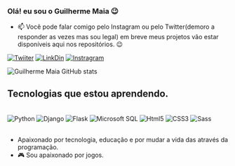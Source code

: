 ### Olá! eu sou o Guilherme Maia 😉

- 📫 Você pode falar comigo pelo Instagram ou pelo Twitter(demoro a responder as vezes mas sou legal) em breve meus projetos vão estar disponíveis aqui nos repositórios. 😉
  
[![Twiiter](https://img.shields.io/badge/Twitter-1DA1F2?style=for-the-badge&logo=twitter&logoColor=white)](https://twitter.com/Guilhermejmaia1)
[![LinkDin](https://img.shields.io/badge/LinkedIn-0077B5?style=for-the-badge&logo=linkedin&logoColor=white)](https://www.linkedin.com/in/guilherme-maia-200b0a1a4/)
[![Instragram](https://img.shields.io/badge/Instagram-E4405F?style=for-the-badge&logo=instagram&logoColor=white)](https://www.instagram.com/guilhermejmaia7/)


![Guilherme Maia GitHub stats](https://github-readme-stats.vercel.app/api?username=GuilhermeJMaia&show_icons=true&theme=cobalt)


## Tecnologias que estou aprendendo.

<div sytle="display: inline_block"><br/>
  <img align="center" alt="Python" src="https://img.shields.io/badge/Python-14354C?style=for-the-badge&logo=python&logoColor=white" />
  <img align="center" alt="Django" src="https://img.shields.io/badge/Django-092E20?style=for-the-badge&logo=django&logoColor=white" />
  <img align="center" alt="Flask" src="https://img.shields.io/badge/Flask-000000?style=for-the-badge&logo=flask&logoColor=white" />
  <img align="center" alt="Microsoft SQL" src="https://img.shields.io/badge/Microsoft_SQL_Server-CC2927?style=for-the-badge&logo=microsoft-sql-server&logoColor=white" />
  <img align="center" alt="Html5" src="https://img.shields.io/badge/HTML5-E34F26?style=for-the-badge&logo=html5&logoColor=white" />
  <img align="center" alt="CSS3" src="https://img.shields.io/badge/CSS3-1572B6?style=for-the-badge&logo=css3&logoColor=white" />
  <img align="center" alt="Sass" src="https://img.shields.io/badge/Sass-CC6699?style=for-the-badge&logo=sass&logoColor=white" />
</div></br>

- Apaixonado por tecnologia, educação e por mudar a vida das através da programação.</br>
- 🎮 Sou apaixonado por jogos. </br>
